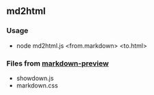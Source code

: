 md2html
---

### Usage

* node md2html.js &lt;from.markdown> &lt;to.html>

### Files from [markdown-preview](https://github.com/borismus/markdown-preview)

* showdown.js
* markdown.css
